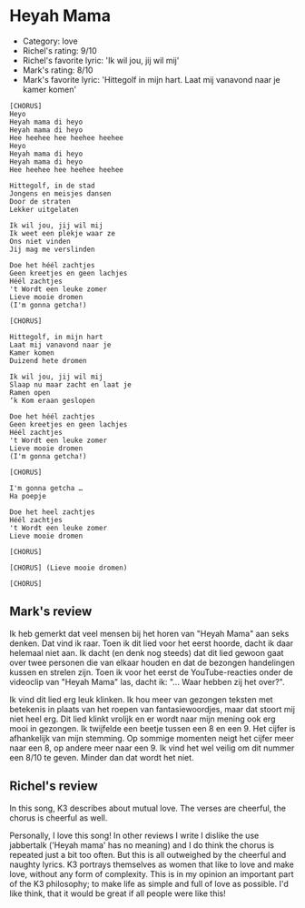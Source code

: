 # Heyah Mama

 * Category: love
 * Richel's rating: 9/10
 * Richel's favorite lyric: 'Ik wil jou, jij wil mij'
 * Mark's rating: 8/10
 * Mark's favorite lyric: 'Hittegolf in mijn hart. Laat mij vanavond naar je kamer komen'

```
[CHORUS]
Heyo
Heyah mama di heyo
Heyah mama di heyo
Hee heehee hee heehee heehee
Heyo
Heyah mama di heyo
Heyah mama di heyo
Hee heehee hee heehee heehee

Hittegolf, in de stad
Jongens en meisjes dansen
Door de straten
Lekker uitgelaten

Ik wil jou, jij wil mij
Ik weet een plekje waar ze
Ons niet vinden
Jij mag me verslinden

Doe het héél zachtjes
Geen kreetjes en geen lachjes
Héél zachtjes
't Wordt een leuke zomer
Lieve mooie dromen
(I'm gonna getcha!)

[CHORUS]

Hittegolf, in mijn hart
Laat mij vanavond naar je
Kamer komen
Duizend hete dromen

Ik wil jou, jij wil mij
Slaap nu maar zacht en laat je
Ramen open
‘k Kom eraan geslopen

Doe het héél zachtjes
Geen kreetjes en geen lachjes
Héél zachtjes
't Wordt een leuke zomer
Lieve mooie dromen
(I'm gonna getcha!)

[CHORUS]

I'm gonna getcha …
Ha poepje

Doe het heel zachtjes
Héél zachtjes
't Wordt een leuke zomer
Lieve mooie dromen

[CHORUS]

[CHORUS] (Lieve mooie dromen)

[CHORUS]
```

## Mark's review

Ik heb gemerkt dat veel mensen bij het horen van "Heyah Mama" aan seks denken. Dat vind ik raar. Toen ik dit lied voor het eerst hoorde, dacht ik daar helemaal niet aan. Ik dacht (en denk nog steeds) dat dit lied gewoon gaat over twee personen die van elkaar houden en dat de bezongen handelingen kussen en strelen zijn. Toen ik voor het eerst de YouTube-reacties onder de videoclip van "Heyah Mama" las, dacht ik: "... Waar hebben zij het over?".

Ik vind dit lied erg leuk klinken. Ik hou meer van gezongen teksten met betekenis in plaats van het roepen van fantasiewoordjes, maar dat stoort mij niet heel erg. Dit lied klinkt vrolijk en er wordt naar mijn mening ook erg mooi in gezongen. Ik twijfelde een beetje tussen een 8 en een 9. Het cijfer is afhankelijk van mijn stemming. Op sommige momenten neigt het cijfer meer naar een 8, op andere meer naar een 9. Ik vind het wel veilig om dit nummer een 8/10 te geven. Minder dan dat wordt het niet.

## Richel's review

In this song, K3 describes about mutual love. The verses are cheerful,
the chorus is cheerful as well.

Personally, I love this song! In other reviews I write I dislike the use
jabbertalk ('Heyah mama' has no meaning) and I do think the chorus is
repeated just a bit too often. But this is all outweighed by the
cheerful and naughty lyrics. K3 portrays themselves as women that like
to love and make love, without any form of complexity. This is in my
opinion an important part of the K3 philosophy; to make life as simple
and full of love as possible. I'd like think, that it would be great if
all people were like this!

